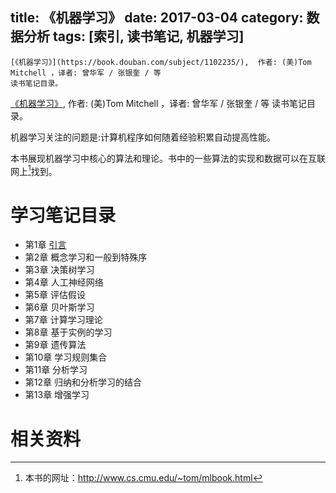 title: 《机器学习》
date: 2017-03-04
category: 数据分析
tags: [索引, 读书笔记, 机器学习]
---

    [《机器学习》](https://book.douban.com/subject/1102235/),  作者: (美)Tom Mitchell ，译者: 曾华军 / 张银奎 / 等
    读书笔记目录。

<!-- more -->

[《机器学习》](https://book.douban.com/subject/1102235/),  作者: (美)Tom Mitchell ，译者: 曾华军 / 张银奎 / 等
读书笔记目录。


机器学习关注的问题是:计算机程序如何随着经验积累自动提高性能。

本书展现机器学习中核心的算法和理论。书中的一些算法的实现和数据可以在互联网上[^1]找到。

# 学习笔记目录

- 第1章 [引言]({filename}machine-learning1.md)
- 第2章 概念学习和一般到特殊序
- 第3章 决策树学习
- 第4章 人工神经网络
- 第5章 评估假设
- 第6章 贝叶斯学习
- 第7章 计算学习理论
- 第8章 基于实例的学习
- 第9章 遗传算法
- 第10章 学习规则集合
- 第11章 分析学习
- 第12章 归纳和分析学习的结合
- 第13章 增强学习

# 相关资料

[^1]: 本书的网址：http://www.cs.cmu.edu/~tom/mlbook.html
